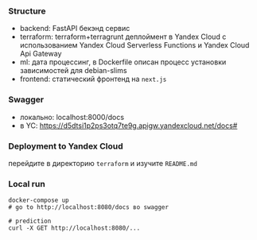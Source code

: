 ### Structure
- backend: FastAPI бекэнд сервис
- terraform: terraform+terragrunt деплоймент в Yandex Cloud с использованием
Yandex Cloud Serverless Functions и Yandex Cloud Api Gateway
- ml: дата процессинг, в Dockerfile описан процесс установки зависимостей для debian-slims
- frontend: статический фронтенд на `next.js`

### Swagger
- локально: localhost:8000/docs
- в YC: https://d5dtsi1p2ps3otq7te9g.apigw.yandexcloud.net/docs#

### Deployment to Yandex Cloud
перейдите в директорию `terraform` и изучите `README.md`

### Local run
```shell
docker-compose up
# go to http://localhost:8080/docs во swagger

# prediction
curl -X GET http://localhost:8080/...
```
